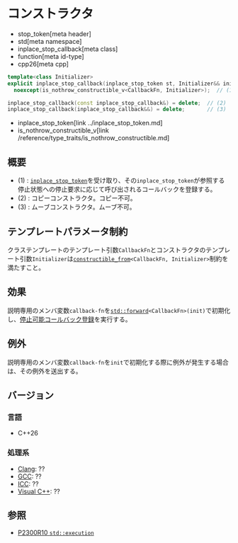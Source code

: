 # コンストラクタ
* stop_token[meta header]
* std[meta namespace]
* inplace_stop_callback[meta class]
* function[meta id-type]
* cpp26[meta cpp]

```cpp
template<class Initializer>
explicit inplace_stop_callback(inplace_stop_token st, Initializer&& init)
  noexcept(is_nothrow_constructible_v<CallbackFn, Initializer>);  // (1)

inplace_stop_callback(const inplace_stop_callback&) = delete;  // (2)
inplace_stop_callback(inplace_stop_callback&&) = delete;       // (3)
```
* inplace_stop_token[link ../inplace_stop_token.md]
* is_nothrow_constructible_v[link /reference/type_traits/is_nothrow_constructible.md]

## 概要
- (1) : [`inplace_stop_token`](../inplace_stop_token.md)を受け取り、その`inplace_stop_token`が参照する停止状態への停止要求に応じて呼び出されるコールバックを登録する。
- (2) : コピーコンストラクタ。コピー不可。
- (3) : ムーブコンストラクタ。ムーブ不可。


## テンプレートパラメータ制約
クラステンプレートのテンプレート引数`CallbackFn`とコンストラクタのテンプレート引数`Initializer`は[`constructible_from`](/reference/concepts/constructible_from.md)`<CallbackFn, Initializer>`制約を満たすこと。


## 効果
説明専用のメンバ変数`callback-fn`を[`std::forward`](/reference/utility/forward.md)`<CallbackFn>(init)`で初期化し、[停止可能コールバック登録](../stoppable_token.md)を実行する。


## 例外
説明専用のメンバ変数`callback-fn`を`init`で初期化する際に例外が発生する場合は、その例外を送出する。


## バージョン
### 言語
- C++26

### 処理系
- [Clang](/implementation.md#clang): ??
- [GCC](/implementation.md#gcc): ??
- [ICC](/implementation.md#icc): ??
- [Visual C++](/implementation.md#visual_cpp): ??


## 参照
- [P2300R10 `std::execution`](https://www.open-std.org/jtc1/sc22/wg21/docs/papers/2024/p2300r10.html)
